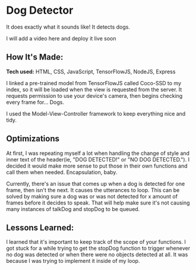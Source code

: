 # Dog Detector
It does exactly what it sounds like! It detects dogs.

<!-- **Link to project:** http://recruiters-love-seeing-live-demos.com/ -->

I will add a video here and deploy it live soon

<!-- ![alt tag](http://placecorgi.com/1200/650) -->

## How It's Made:

**Tech used:** HTML, CSS, JavaScript, TensorFlowJS, NodeJS, Express

I linked a pre-trained model from TensorFlowJS called Coco-SSD to my index, so it will be loaded when the view is requested from the server. It requests permission to use your device's camera, then begins checking every frame for... Dogs.

I used the Model-View-Controller framework to keep everything nice and tidy.

## Optimizations

At first, I was repeating myself a lot when handling the change of style and inner text of the header(ie, "DOG DETECTED!" or "NO DOG DETECTED."). I decided it would make more sense to put those in their own functions and call them when needed. Encapsulation, baby.

Currently, there's an issue that comes up when a dog is detected for one frame, then isn't the next. It causes the utterances to loop. This can be solved by making sure a dog was or was not detected for x amount of frames before it decides to speak. That will help make sure it's not causing many instances of talkDog and stopDog to be queued.

## Lessons Learned:

I learned that it's important to keep track of the scope of your functions. I got stuck for a while trying to get the stopDog function to trigger whenever no dog was detected or when there were no objects detected at all. It was because I was trying to implement it inside of my loop.